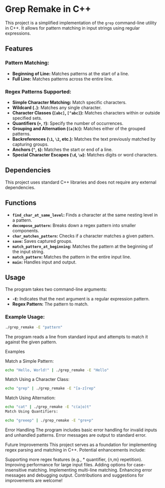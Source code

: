 # Grep Remake in C++

This project is a simplified implementation of the `grep` command-line utility in C++. It allows for pattern matching in input strings using regular expressions.

## Features

### Pattern Matching:
- **Beginning of Line:** Matches patterns at the start of a line.
- **Full Line:** Matches patterns across the entire line.

### Regex Patterns Supported:
- **Simple Character Matching:** Match specific characters.
- **Wildcard (`.`):** Matches any single character.
- **Character Classes (`[abc]`, `[^abc]`):** Matches characters within or outside specified sets.
- **Quantifiers (`+`, `?`):** Specify the number of occurrences.
- **Grouping and Alternation (`(a|b)`):** Matches either of the grouped patterns.
- **Backreferences (`\1`, `\2`, etc.):** Matches the text previously matched by capturing groups.
- **Anchors (`^`, `$`):** Matches the start or end of a line.
- **Special Character Escapes (`\d`, `\w`):** Matches digits or word characters.

## Dependencies
This project uses standard C++ libraries and does not require any external dependencies.

## Functions
- **`find_char_at_same_level`:** Finds a character at the same nesting level in a pattern.
- **`decompose_pattern`:** Breaks down a regex pattern into smaller components.
- **`char_matches_pattern`:** Checks if a character matches a given pattern.
- **`save`:** Saves captured groups.
- **`match_pattern_at_beginning`:** Matches the pattern at the beginning of the input string.
- **`match_pattern`:** Matches the pattern in the entire input line.
- **`main`:** Handles input and output.

## Usage
The program takes two command-line arguments:
- **`-E`:** Indicates that the next argument is a regular expression pattern.
- **Regex Pattern:** The pattern to match.

### Example Usage:
```sh
./grep_remake -E "pattern"
```
The program reads a line from standard input and attempts to match it against the given pattern.

Examples

Match a Simple Pattern:
```sh
echo "Hello, World!" | ./grep_remake -E "Hello"
```
Match Using a Character Class:

```sh
echo "grep" | ./grep_remake -E "[a-z]rep"
```
Match Using Alternation:

```sh
echo "cat" | ./grep_remake -E "c(a|o)t"
Match Using Quantifiers:
```

```sh
echo "greeep" | ./grep_remake -E "gre+p"
```

Error Handling
The program includes basic error handling for invalid inputs and unhandled patterns. Error messages are output to standard error.

Future Improvements
This project serves as a foundation for implementing regex parsing and matching in C++. Potential enhancements include:

Supporting more regex features (e.g., * quantifier, {n,m} repetition).
Improving performance for large input files.
Adding options for case-insensitive matching.
Implementing multi-line matching.
Enhancing error messages and debugging output.
Contributions and suggestions for improvements are welcome!
